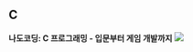 ## C

<b>나도코딩: C 프로그래밍 - 입문부터 게임 개발까지</b>
<a href="https://github.com/Sweet-Pumpkin/practice-c/tree/main/nadoCoding">
  <img src="https://img.shields.io/badge/CODE-000000?style=flat-square&logo=CodersRank&logoColor=FFFFFF"/>
</a>